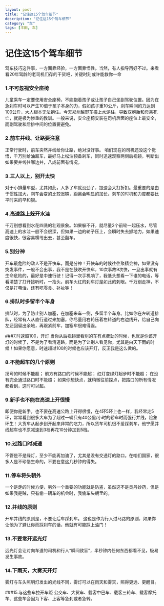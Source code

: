 ```yaml
---
layout: post
title: "记住这15个驾车细节"
description: "记住这15个驾车细节"
category: "车"
tags: [丰田, 车]
---
```


记住这15个驾车细节
==================

驾车技巧这件事，一方面靠经验，一方面靠悟性。当然，有人指导再好不过。来看看20年驾龄的老司机们存的干货吧，关键时刻或许能救你一命

### 1.不可忽视安全座椅
儿童乘车一定要使用安全座椅，不能抱着孩子或让孩子自己坐副驾驶位置。因为在急刹车时可以产生10倍于孩子本身的力，假如孩子重10公斤，刹车瞬间的力达到100公斤，大人根本无法抱住。今天郑州越野车撞上水泥柱，导致双胞胎和母亲死亡，就是极为惨重的教训。一般来说，安全座椅安装在司机后面的座位上最安全，而副驾驶和后排中间的位置要避免。

### 2.前车并线、让路要注意
正常行驶时，前车突然并线给你让路，绝对没好事。
咱们现在的司机还没这个觉悟，千万别给油超车，最好马上松油预备刹车，同时迅速观察两侧后视镜，判断出如果要并线往哪边并，八成前面有情况。

### 3.三人以上，别开太快
对于小排量车型，尤其如此，人多了车就没劲了，提速会大打折扣。最重要的是由于惯性加大，刹车会变的比较迟钝，距离会明显的加长，刹车的时机和力度都要比平时来的早和狠。

### 4.高速路上躲开水洼
千万别想看到水花四溅的壮观景象。如果躲不开，就尽量2个前轮一起压水，尽管高速上的水洼一般不会很深，但如果一边的轮子压上，会瞬时失去抓地力，如果速度很快，很容易横甩出去，甚至翻车。

### 5.别分神
开车最危险的敌人不是开快车，而是分神！开快车的时候往往聚精会神，如果没有突发事件，一般不会出事，我不是在鼓吹开快车，10次事故9次快，一旦出事就有生命危险的，最好是中速行驶！记得一次手机响了，我低头想看一下谁的电话，等看清楚了打开接听时，一抬头，前车火红的刹车灯是如此的刺眼。千万别走神，不仅是打电话，还有吃零食、补妆等！

### 6.排队时多留半个车身
排队时，为了防止别人加塞，在加塞来车一侧，多留半个车身。比如你在左转道排队，经常有人从直行道过来加塞，你尽量用右轮压着左转道的右边线开，给自己向左迂回留出余地，再跟紧前车，加塞车很难得逞。

###7.时速超100，开灯
当你从后视镜里看别的车有点费劲的时候，也就是你该开灯的时候了，不是为了看清道路，而是为了让别人看见你，尤其是白天下雨的时候！如果你愿意，时速超过100的时候也应该开灯，反正我是这么做的。

### 8.不能超车的几个原则
拐弯的时候不能超；
前方有路口的时候不能超；
红灯变绿灯起步时不能超；
在没有完全通过路口时不能超；
如果你想快点，就稍微往前探点，把路口的所有情况都看到，这时可以超。

### 9.新手也不能在高速上开很慢
即便你是新手，也不要在高速公路上开得很慢，在4环5环上也一样，我经常走5环，常常看到很多大车为了超过一辆只有40公里/小时的轿车时而强行并线，险象环生！大货车从起步到开起来非常的吃力，所以货车司机很不爱踩刹车，他宁愿并线超车也不原减速到3档再花10分钟加到5档。

### 10.过路口时减速
不管是不是绿灯，至少不能再加油了，尤其是没有交通灯的路口。在咱们国家，很多人是不珍惜生命的，不要在意这几秒钟的得失。

### 11.停车将头朝外
一个是走的时候方便，另外一个重要的功能就是防盗，虽然这不是灵丹妙药，但是如果我是贼，只有偷一辆车的机会时，我偷车头朝里的。

### 12.并线的原则
开车并线的原则是，不要让后车踩刹车。
这也是作为行人过马路的原则，如果你让他为了避让你而踩刹车的话，他就有可能踩上油门！

### 13.不要常开远光灯
远光灯会让对向车道的司机和行人“瞬间致盲”，半秒钟内任何东西都看不见，极易发生事故。

### 14.下雨天，大雾天开灯
雾灯与车头照明灯发出的光线不同，雾灯可以在雨天和雾天，照得更远、更醒目。

###15.与这些车拉开车距
公交车、大货车、载客中巴车、载客三轮车、载客摩托车、这些车会因为下客、上客等急刹或者急转。
